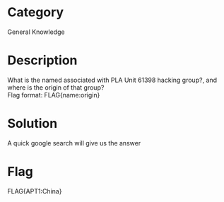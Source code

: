 # Category
General Knowledge
# Description
What is the named associated with PLA Unit 61398 hacking group?, and where is the origin of that group?<br>
Flag format: FLAG{name:origin}
# Solution
A quick google search will give us the answer 
# Flag
FLAG{APT1:China}
